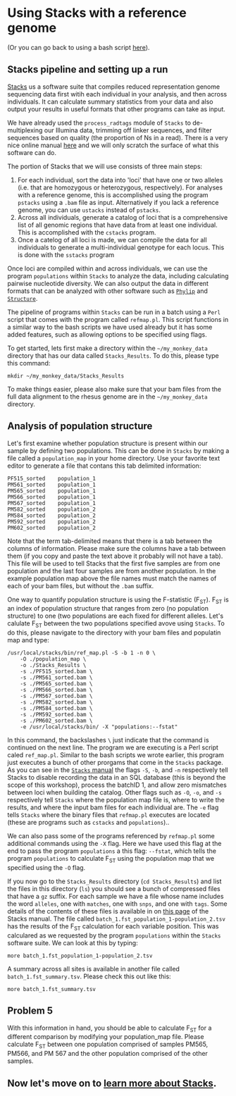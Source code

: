 # Using Stacks with a reference genome

(Or you can go back to using a bash script [here](https://github.com/evansbenj/BIO720/blob/master/3_Lecture_3_Automating_alignment_with_bash.md)).

## Stacks pipeline and setting up a run

[Stacks](http://catchenlab.life.illinois.edu/stacks/manual/) us a software suite that compiles reduced representation genome sequencing data first witih each individual in your analysis, and then across individuals.  It can calculate summary statistics from your data and also output your results in useful formats that other programs can take as input.

We have already used the `process_radtags` module of `Stacks` to de-multiplexing our Illumina data, trimming off linker sequences, and filter sequences based on quality (the proportion of Ns in a read).  There is a very nice online manual [here](http://catchenlab.life.illinois.edu/stacks/manual/) and we will only scratch the surface of what this software can do.

The portion of Stacks that we will use consists of three main steps:
  1. For each individual, sort the data into 'loci' that have one or two alleles (i.e. that are homozygous or heterozygous, respectively).  For analyses with a reference genome, this is accomplished using the program `pstacks` using a `.bam` file as input.  Alternatively if you lack a reference genome, you can use `ustacks` instead of `pstacks`.
  2. Across all individuals, generate a catalog of loci that is a comprehensive list of all genomic regions that have data from at least one individual.  This is accomplished with the `cstacks` program.
  3. Once a catelog of all loci is made, we can compile the data for all individuals to generate a multi-individual genotype for each locus.  This is done with the `sstacks` program

Once loci are compiled within and across individuals, we can use the program `populations` within `Stacks` to analyze the data, including calculating pairwise nucleotide diversity. We can also output the data in different formats that can be analyzed with other software such as [`Phylip`](http://evolution.genetics.washington.edu/phylip/getme.html) and [`Structure`](http://pritchardlab.stanford.edu/structure.html). 

The pipeline of programs within `Stacks` can be run in a batch using a `Perl` script that comes with the program called `refmap.pl`.  This script functions in a similar way to the bash scripts we have used already but it has some added features, such as allowing options to be specified using flags.

To get started, lets first make a directory within the `~/my_monkey_data` directory that has our data called `Stacks_Results`.  To do this, please type this command:

`mkdir ~/my_monkey_data/Stacks_Results`

To make things easier, please also make sure that your bam files from the full data alignment to the rhesus genome are in the `~/my_monkey_data` directory.

## Analysis of population structure

Let's first examine whether population structure is present within our sample by defining two populations.  This can be done in `Stacks` by making a file called a `population_map` in your home directory.  Use your favorite text editor to generate a file that contans this tab delimited information:

```
PF515_sorted	population_1
PM561_sorted	population_1
PM565_sorted	population_1
PM566_sorted	population_1
PM567_sorted	population_1
PM582_sorted	population_2
PM584_sorted	population_2
PM592_sorted	population_2
PM602_sorted	population_2
```

Note that the term tab-delimited means that there is a tab between the columns of information. Please make sure the columns have a tab between them (if you copy and paste the text above it probably will not have a tab). This file will be used to tell Stacks that the first five samples are from one population and the last four samples are from another population. In the example population map above the file names must match the names of each of your bam files, but without the `.bam` suffix.

One way to quantify population structure is using the F-statistic (F<sub>ST</sub>).  F<sub>ST</sub> is an index of population structure that ranges from zero (no population structure) to one (two populations are each fixed for different alleles.  Let's calulate F<sub>ST</sub> between the two populations specified avove using `Stacks`.  To do this, please navigate to the directory with your bam files and populatin map and type:

```
/usr/local/stacks/bin/ref_map.pl -S -b 1 -n 0 \
	-O ./population_map \
	-o ./Stacks_Results \
   	-s ./PF515_sorted.bam \
    -s ./PM561_sorted.bam \
    -s ./PM565_sorted.bam \
    -s ./PM566_sorted.bam \
    -s ./PM567_sorted.bam \
    -s ./PM582_sorted.bam \
    -s ./PM584_sorted.bam \
    -s ./PM592_sorted.bam \
    -s ./PM602_sorted.bam \
   	-e /usr/local/stacks/bin/ -X "populations:--fstat"
```

In this command, the backslashes `\` just indicate that the command is continued on the next line.  The program we are executing is a Perl script caled `ref_map.pl`.  Similar to the bash scripts we wrote earlier, this program just executes a bunch of other prorgams that come in the `Stacks` package. As you can see in the [`Stacks` manual](http://catchenlab.life.illinois.edu/stacks/comp/ref_map.php) the flags `-S`, `-b`, and `-n` respectively tell Stacks to disable recording the data in an SQL database (this is beyond the scope of this workshop), process the batchID 1, and allow zero mismatches between loci when building the catalog.  Other flags such as `-O`, `-o`, and `-s` respectively tell `Stacks` where the population map file is, where to write the results, and where the input bam files for each individual are.  The `-e` flag tells `Stacks` where the binary files that `refmap.pl` executes are located (these are programs such as `cstacks` and `populations`)..

We can also pass some of the programs referenced by `refmap.pl` some additional commands using the `-X` flag.  Here we have used this flag at the end to pass the program `populations` a this flag: `--fstat`, which tells the program `populations` to calculate F<sub>ST</sub> using the population map that we specified using the `-O` flag. 

If you now go to the `Stacks_Results` directory (`cd Stacks_Results`) and list the files in this directory (`ls`) you should see a bunch of compressed files that have a `gz` suffix.  For each sample we have a file whose name includes the word `alleles`, one with `matches`, one with `snps`, and one with `tags`.  Some details of the contents of these files is available in on [this page](http://catchenlab.life.illinois.edu/stacks/manual/index.php#files) of the Stacks manual.  The file called `batch_1.fst_population_1-population_2.tsv` has the results of the F<sub>ST</sub> calculation for each variable position. This was calculared as we requested by the program `populations` within the `Stacks` software suite.  We can look at this by typing:

`more batch_1.fst_population_1-population_2.tsv`

A summary across all sites is available in another file called `batch_1.fst_summary.tsv`.  Please check this out like this:

`more batch_1.fst_summary.tsv`

## Problem 5

With this information in hand, you should be able to calculate F<sub>ST</sub> for a different comparison by modifying your population_map file.  Please calculate F<sub>ST</sub> between one population comprised of samples PM565, PM566, and PM 567 and the other population comprised of the other samples.

## Now let's move on to [learn more about Stacks](https://github.com/evansbenj/BIO720/blob/master/5_more_on_Stacks.md).



